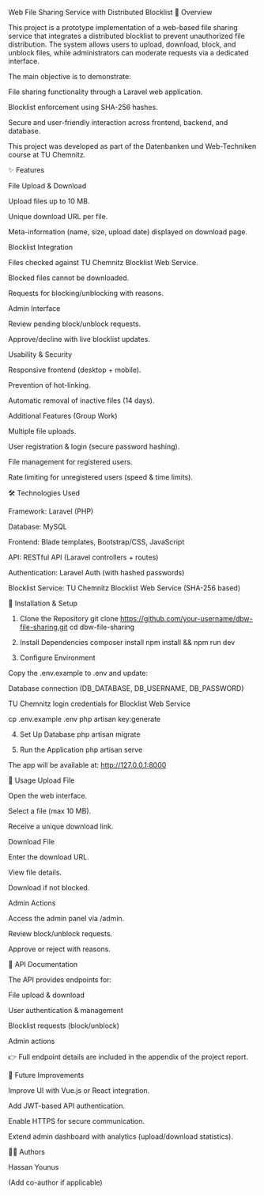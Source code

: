 Web File Sharing Service with Distributed Blocklist
📌 Overview

This project is a prototype implementation of a web-based file sharing service that integrates a distributed blocklist to prevent unauthorized file distribution. The system allows users to upload, download, block, and unblock files, while administrators can moderate requests via a dedicated interface.

The main objective is to demonstrate:

File sharing functionality through a Laravel web application.

Blocklist enforcement using SHA-256 hashes.

Secure and user-friendly interaction across frontend, backend, and database.

This project was developed as part of the Datenbanken und Web-Techniken course at TU Chemnitz.

✨ Features

File Upload & Download

Upload files up to 10 MB.

Unique download URL per file.

Meta-information (name, size, upload date) displayed on download page.

Blocklist Integration

Files checked against TU Chemnitz Blocklist Web Service.

Blocked files cannot be downloaded.

Requests for blocking/unblocking with reasons.

Admin Interface

Review pending block/unblock requests.

Approve/decline with live blocklist updates.

Usability & Security

Responsive frontend (desktop + mobile).

Prevention of hot-linking.

Automatic removal of inactive files (14 days).

Additional Features (Group Work)

Multiple file uploads.

User registration & login (secure password hashing).

File management for registered users.

Rate limiting for unregistered users (speed & time limits).

🛠️ Technologies Used

Framework: Laravel (PHP)

Database: MySQL

Frontend: Blade templates, Bootstrap/CSS, JavaScript

API: RESTful API (Laravel controllers + routes)

Authentication: Laravel Auth (with hashed passwords)

Blocklist Service: TU Chemnitz Blocklist Web Service (SHA-256 based)

🚀 Installation & Setup
1. Clone the Repository
git clone https://github.com/your-username/dbw-file-sharing.git
cd dbw-file-sharing

2. Install Dependencies
composer install
npm install && npm run dev

3. Configure Environment

Copy the .env.example to .env and update:

Database connection (DB_DATABASE, DB_USERNAME, DB_PASSWORD)

TU Chemnitz login credentials for Blocklist Web Service

cp .env.example .env
php artisan key:generate

4. Set Up Database
php artisan migrate

5. Run the Application
php artisan serve


The app will be available at: http://127.0.0.1:8000

📖 Usage
Upload File

Open the web interface.

Select a file (max 10 MB).

Receive a unique download link.

Download File

Enter the download URL.

View file details.

Download if not blocked.

Admin Actions

Access the admin panel via /admin.

Review block/unblock requests.

Approve or reject with reasons.

📡 API Documentation

The API provides endpoints for:

File upload & download

User authentication & management

Blocklist requests (block/unblock)

Admin actions

👉 Full endpoint details are included in the appendix of the project report.

📌 Future Improvements

Improve UI with Vue.js or React integration.

Add JWT-based API authentication.

Enable HTTPS for secure communication.

Extend admin dashboard with analytics (upload/download statistics).

👨‍💻 Authors

Hassan Younus

(Add co-author if applicable)
